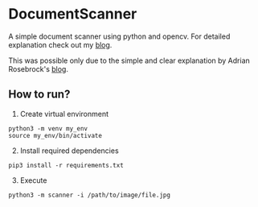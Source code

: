 # DocumentScanner

A simple document scanner using python and opencv. For detailed explanation check out my [blog](https://bumblebee2196.netlify.app/simple-document-scanner/).

This was possible only due to the simple and clear explanation by Adrian Rosebrock's [blog](https://www.pyimagesearch.com/2014/09/01/build-kick-ass-mobile-document-scanner-just-5-minutes/).

## How to run?

1. Create virtual environment

```
python3 -m venv my_env
source my_env/bin/activate
```

2. Install required dependencies

```
pip3 install -r requirements.txt
```

3. Execute

```
python3 -m scanner -i /path/to/image/file.jpg
```